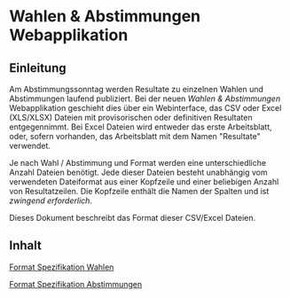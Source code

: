 # Wahlen & Abstimmungen Webapplikation

## Einleitung

Am Abstimmungssonntag werden Resultate zu einzelnen Wahlen und Abstimmungen laufend publiziert. Bei der neuen *Wahlen & Abstimmungen* Webapplikation geschieht dies über ein Webinterface, das CSV oder Excel (XLS/XLSX) Dateien mit provisorischen oder definitiven Resultaten entgegennimmt. Bei Excel Dateien wird entweder das erste Arbeitsblatt, oder, sofern vorhanden, das Arbeitsblatt mit dem Namen "Resultate" verwendet.

Je nach Wahl / Abstimmung und Format werden eine unterschiedliche Anzahl Dateien benötigt. Jede dieser Dateien besteht unabhängig vom verwendeten Dateiformat aus einer Kopfzeile und einer beliebigen Anzahl von Resultatzeilen. Die Kopfzeile enthält die Namen der Spalten und ist *zwingend erforderlich*.

Dieses Dokument beschreibt das Format dieser CSV/Excel Dateien.

## Inhalt

[Format Spezifikation Wahlen](format_election_de.md)

[Format Spezifikation Abstimmungen](format_vote_de.md)
